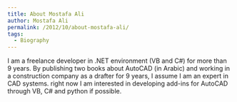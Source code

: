```yaml
---
title: About Mostafa Ali
author: Mostafa Ali
permalink: /2012/10/about-mostafa-ali/
tags:
  - Biography
---
```

I am a freelance developer in .NET environment (VB and C#) for more than 9 years. By publishing two books about AutoCAD (in Arabic) and working in a construction company as a drafter for 9 years, I assume I am an expert in CAD systems. right now I am interested in developing add-ins for AutoCAD through VB, C# and python if possible.
